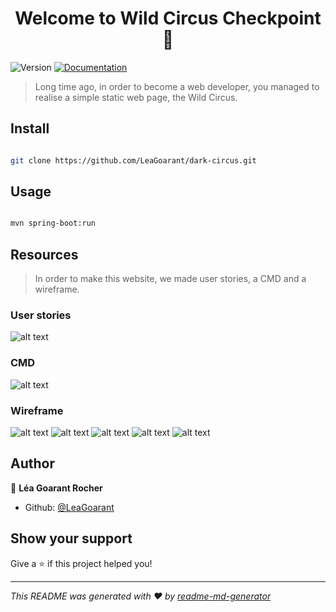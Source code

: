 

<h1 align="center">Welcome to Wild Circus Checkpoint 👋</h1>

<p>

  <img alt="Version" src="https://img.shields.io/badge/version-1-blue.svg?cacheSeconds=2592000" />

  <a href="https://github.com/WildCodeSchool/reims-0519-java-checkpoint4/" target="_blank">

   <img alt="Documentation" src="https://img.shields.io/badge/documentation-yes-brightgreen.svg" />

  </a>

</p>

> Long time ago, in order to become a web developer, you managed to realise a simple static web page, the Wild Circus.

## Install

```sh

git clone https://github.com/LeaGoarant/dark-circus.git

```

## Usage

```sh

mvn spring-boot:run

```

## Resources 

> In order to make this website, we made user stories, a CMD and a wireframe. 

### User stories

![alt text](https://image.noelshack.com/fichiers/2019/41/3/1570614452-user-story.png)

### CMD

![alt text](https://image.noelshack.com/fichiers/2019/41/3/1570613887-bdd.png)

### Wireframe 

![alt text](https://image.noelshack.com/fichiers/2019/41/3/1570613888-page-1.png)
![alt text](https://image.noelshack.com/fichiers/2019/41/3/1570613887-page-2.png)
![alt text](https://image.noelshack.com/fichiers/2019/41/3/1570613887-page-3.png)
![alt text](https://image.noelshack.com/fichiers/2019/41/3/1570613888-page-4.png)
![alt text](https://image.noelshack.com/fichiers/2019/41/3/1570613887-page-5.png)

## Author

👤 **Léa Goarant Rocher**

* Github: [@LeaGoarant](https://github.com/LeaGoarant)

## Show your support

Give a ⭐️ if this project helped you!

***

_This README was generated with ❤️ by [readme-md-generator](https://github.com/kefranabg/readme-md-generator)_



